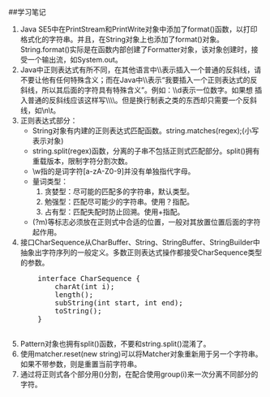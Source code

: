 ##学习笔记
<ol>
<li>
    Java SE5中在PrintStream和PrintWrite对象中添加了format()函数，以打印格式化的字符串。并且，在String对象上也添加了format()对象。
    String.format()实际是在函数内部创建了Formatter对象，该对象创建时，接受一个输出流，如System.out。
</li>
<li>
    Java中正则表达式有所不同，在其他语言中\\表示插入一个普通的反斜线，请不要让他有任何特殊含义；而在Java中\\表示“我要插入一个正则表达式的反斜线，所以其后面的字符具有特殊含义”。例如：\\d表示一位数字。如果想
    插入普通的反斜线应该这样写\\\\。但是换行制表之类的东西却只需要一个反斜线，如\n\t。
</li>
<li>
    正则表达式部分：
    <ul>
        <li>
         String对象有内建的正则表达式匹配函数。string.matches(regex);(小写表示对象)
        </li>
        <li>
        string.split(regex)函数，分离的子串不包括正则式匹配部分。split()拥有重载版本，限制字符分割次数。
        </li>
        <li>
        \w指的是词字符[a-zA-Z0-9]并没有单独指代字母。
        </li>
        <li>
        量词类型：
            <ol>
                <li>
                贪婪型：尽可能的匹配多的字符串，默认类型。
                </li>
                <li>
                勉强型：匹配尽可能少的字符串。使用？指配。
                </li>
                <li>
                占有型：匹配失配时防止回溯。使用+指配。
                </li>
            </ol>
        </li>
        <li>
        (?m)等标志必须放在正则式中合适的位置，一般对其放置位置后面的字符起作用。
        </li>
    </ul>
</li>
<li>
    接口CharSequence从CharBuffer、String、StringBuffer、StringBuilder中抽象出字符序列的一般定义。多数正则表达式操作都接受CharSequence类型的参数。
    <pre>
    interface CharSequence {
        charAt(int i);
        length();
        subString(int start, int end);
        toString();
    }
    </pre>
</li>
<li>
    Pattern对象也拥有split()函数，不要和string.split()混淆了。
</li>
<li>
    使用matcher.reset(new string)可以将Matcher对象重新用于另一个字符串。如果不带参数，则是重置当前字符串。
</li>
<li>
   通过将正则式各个部分用()分割，在配合使用group(i)来一次分离不同部分的字符。
</li>
</ol>